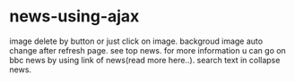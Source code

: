 # news-using-ajax
image delete by button or just click on image.
backgroud image auto change after refresh page.
see top news.
for more information u can go on bbc news by using link of news(read more here..).
search text in collapse news.
